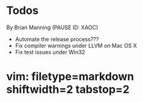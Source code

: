 # Todos #
By Brian Manning (PAUSE ID: XAOC)

- Automate the release process???
- Fix compiler warnings under LLVM on Mac OS X
- Fix test issues under Win32

# vim: filetype=markdown shiftwidth=2 tabstop=2

